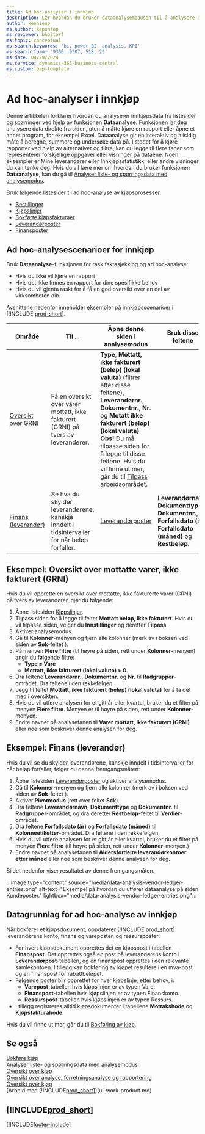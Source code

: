 ```yaml
---
title: Ad hoc-analyser i innkjøp
description: Lær hvordan du bruker dataanalysemodusen til å analysere data i innkjøp.
author: kennienp
ms.author: kepontop
ms.reviewer: bholtorf
ms.topic: conceptual
ms.search.keywords: 'bi, power BI, analysis, KPI'
ms.search.form: '9306, 9307, 518, 29'
ms.date: 04/29/2024
ms.service: dynamics-365-business-central
ms.custom: bap-template
---
```


# <a name="ad-hoc-analyses-in-purchasing"></a>Ad hoc-analyser i innkjøp

Denne artikkelen forklarer hvordan du analyserer innkjøpsdata fra listesider og spørringer ved hjelp av funksjonen **Dataanalyse**. Funksjonen lar deg analysere data direkte fra siden, uten å måtte kjøre en rapport eller åpne et annet program, for eksempel Excel. Dataanalyse gir en interaktiv og allsidig måte å beregne, summere og undersøke data på. I stedet for å kjøre rapporter ved hjelp av alternativer og filtre, kan du legge til flere faner som representerer forskjellige oppgaver eller visninger på dataene. Noen eksempler er Mine leverandører eller Innkjøpsstatistikk, eller andre visninger du kan tenke deg. Hvis du vil lære mer om hvordan du bruker funksjonen **Dataanalyse**, kan du gå til [Analyser liste- og spørringsdata med analysemodus](analysis-mode.md).

Bruk følgende listesider til ad hoc-analyse av kjøpsprosesser:

- [Bestillinger](https://businesscentral.dynamics.com/?page=9307)
- [Kjøpslinjer](https://businesscentral.dynamics.com/?page=518)
- [Bokførte kjøpsfakturaer](https://businesscentral.dynamics.com/?page=146)
- [Leverandørposter](https://businesscentral.dynamics.com/?page=29)
- [Finansposter](https://businesscentral.dynamics.com/?page=20)

## <a name="ad-hoc-analysis-scenarios-for-purchasing"></a>Ad hoc-analysescenarioer for innkjøp

Bruk **Dataanalyse**-funksjonen for rask faktasjekking og ad hoc-analyse:

- Hvis du ikke vil kjøre en rapport
- Hvis det ikke finnes en rapport for dine spesifikke behov
- Hvis du vil gjenta raskt for å få en god oversikt over en del av virksomheten din.

Avsnittene nedenfor inneholder eksempler på innkjøpsscenarioer i [!INCLUDE [prod_short](includes/prod_short.md)].

| Område | Til ... | Åpne denne siden i analysemodus | Bruk disse feltene |
| ---- | ----- | ------------------------------- |------------------- |
| [Oversikt over GRNI](#example-goods-received-not-invoiced-grni-overview) | Få en oversikt over varer mottatt, ikke fakturert (GRNI) på tvers av leverandører. | **Type**, **Mottatt, ikke fakturert (beløp) (lokal valuta)** (filtrer etter disse feltene), **Leverandørnr.**, **Dokumentnr.**, **Nr**. og **Motatt ikke fakturert (beløp) (lokal valuta)** <br> **Obs!** Du må tilpasse siden for å legge til disse feltene. Hvis du vil finne ut mer, går du til [Tilpass arbeidsområdet](ui-personalization-user.md). | 
| [Finans (leverandør)](#example-finance-accounts-payable) | Se hva du skylder leverandørene, kanskje inndelt i tidsintervaller for når beløp forfaller. | [Leverandørposter](https://businesscentral.dynamics.com/?page=29) | **Leverandørnavn**, **Dokumenttype**, **Dokumentnr.**, **Forfallsdato (år)**, **Forfallsdato (måned)** og **Restbeløp**. |

## <a name="example-goods-received-not-invoiced-grni-overview"></a>Eksempel: Oversikt over mottatte varer, ikke fakturert (GRNI)

Hvis du vil opprette en oversikt over mottatte, ikke fakturerte varer (GRNI) på tvers av leverandører, gjør du følgende:
 
1. Åpne listesiden [Kjøpslinjer](https://businesscentral.dynamics.com/?page=518).
1. Tilpass siden for å legge til feltet **Mottatt beløp, ikke fakturert**. Hvis du vil tilpasse siden, velger du **Innstillinger** og deretter **Tilpass**.
1. Aktiver analysemodus.
1. Gå til **Kolonner**-menyen og fjern alle kolonner (merk av i boksen ved siden av **Søk**-feltet ).
1. På menyen **Flere filtre** (til høyre på siden, rett under **Kolonner**-menyen) angir du følgende filtre:
    - **Type = Vare**
    - **Mottatt, ikke fakturert (lokal valuta) > 0**. 
1. Dra feltene **Leverandørnr.**, **Dokumentnr.** og **Nr.** til **Radgrupper**-området. Dra feltene i den rekkefølgen.
1. Legg til feltet **Mottatt, ikke fakturert (beløp) (lokal valuta)** for å ta det med i oversikten.
1. Hvis du vil utføre analysen for et gitt år eller kvartal, bruker du et filter på menyen **Flere filtre**. Menyen er til høyre på siden, rett under **Kolonner**-menyen.
1. Endre navnet på analysefanen til **Varer mottatt, ikke fakturert (GRNI)** eller noe som beskriver denne analysen for deg.

## <a name="example-finance-accounts-payable"></a>Eksempel: Finans (leverandør)

Hvis du vil se du skylder leverandørene, kanskje inndelt i tidsintervaller for når beløp forfaller, følger du denne fremgangsmåten:

1. Åpne listesiden [Leverandørposter](https://businesscentral.dynamics.com/?page=29) og aktiver analysemodus.
1. Gå til **Kolonner**-menyen og fjern alle kolonner (merk av i boksen ved siden av **Søk**-feltet ).
1. Aktiver **Pivotmodus** (rett over feltet **Søk**).
1. Dra feltene **Leverandørnavn**, **Dokumenttype** og **Dokumentnr.** til **Radgrupper**-området, og dra deretter **Restbeløp**-feltet til **Verdier**-området.
1. Dra feltene **Forfallsdato (år)** og **Forfallsdato (måned)** til **Kolonneetiketter**-området. Dra feltene i den rekkefølgen.
1. Hvis du vil utføre analysen for et gitt år eller kvartal, bruker du et filter på menyen **Flere filtre** (til høyre på siden, rett under **Kolonner**-menyen.)
1. Endre navnet på analysefanen til **Aldersfordelte leverandørkontoer etter måned** eller noe som beskriver denne analysen for deg.

Bildet nedenfor viser resultatet av denne fremgangsmåten.

:::image type="content" source="media/data-analysis-vendor-ledger-entries.png" alt-text="Eksempel på hvordan du utfører dataanalyse på siden Kundeposter." lightbox="media/data-analysis-vendor-ledger-entries.png":::

## <a name="data-foundation-for-ad-hoc-analysis-on-purchasing"></a>Datagrunnlag for ad hoc-analyse av innkjøp

Når bokfører et kjøpsdokument, oppdaterer [!INCLUDE [prod_short](includes/prod_short.md)] leverandørens konto, finans og vareposter, og ressursposter:

- For hvert kjøpsdokument opprettes det en kjøpspost i tabellen **Finanspost**. Det opprettes også en post på leverandørens konto i **Leverandørpost**-tabellen, og en finanspost opprettes i den relevante samlekontoen. I tillegg kan bokføring av kjøpet resultere i en mva-post og en finanspost for rabattbeløpet.
- Følgende poster blir opprettet for hver kjøpslinje, etter behov, i:
  - **Varepost**-tabellen hvis kjøpslinjen er av typen Vare.
  - **Finanspost**-tabellen hvis kjøpslinjen er av typen Finanskonto.
  - **Ressurspost**-tabellen hvis kjøpslinjen er av typen Ressurs.
- I tillegg registreres alltid kjøpsdokumenter i tabellene **Mottakshode** og **Kjøpsfakturahode**.

Hvis du vil finne ut mer, går du til [Bokføring av kjøp](purchasing-how-record-purchases.md#posting-purchases).

## <a name="see-also"></a>Se også

[Bokføre kjøp](purchasing-how-record-purchases.md#posting-purchases)  
[Analyser liste- og spørringsdata med analysemodus](analysis-mode.md)  
[Oversikt over kjøp](purchasing-manage-purchasing.md)  
[Oversikt over analyse, forretningsanalyse og rapportering](reports-bi-reporting.md)  
[Oversikt over kjøp](purchasing-manage-purchasing.md)  
[Arbeid med [!INCLUDE[prod_short](includes/prod_short.md)]](ui-work-product.md)  

## [!INCLUDE[prod_short](includes/free_trial_md.md)]  

[!INCLUDE[footer-include](includes/footer-banner.md)]
